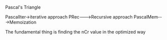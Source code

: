 Pascal's Triangle

PascalIter->iterative approach
PRec--->Recursive approach
PascalMem--->Memoization

The fundamental thing is finding the nCr value in the optimized way
